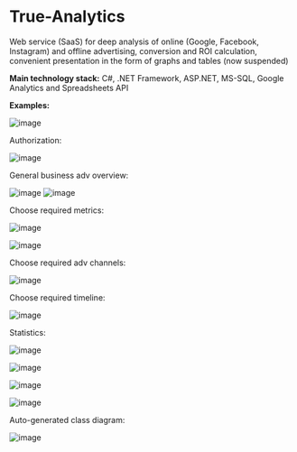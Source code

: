 # True-Analytics

Web service (SaaS) for deep analysis of online (Google, Facebook, Instagram) and offline advertising, conversion
and ROI calculation, convenient presentation in the form of graphs and tables (now suspended)

**Main technology stack:**
C#, .NET Framework, ASP.NET, MS-SQL, Google Analytics and Spreadsheets API

**Examples:**

![image](https://user-images.githubusercontent.com/19497575/161617347-cd4fed22-f40d-42c4-8944-72c2a848a8c8.png)

Authorization:

![image](https://user-images.githubusercontent.com/19497575/161616536-2447d4d4-ffaa-45d2-9a31-3e8beaefa0d6.png)

General business adv overview:

![image](https://user-images.githubusercontent.com/19497575/161616624-c111f546-b60b-4ca9-ac57-0c1c8a3d362e.png)
![image](https://user-images.githubusercontent.com/19497575/161617213-158a28a3-4c9a-4c8c-9737-632fba72aa81.png)


Choose required metrics:

![image](https://user-images.githubusercontent.com/19497575/161617005-601ea43c-b641-4763-8a8d-6653042bf9f0.png)

![image](https://user-images.githubusercontent.com/19497575/161617084-7ef19b36-f24e-4ac5-90a2-8a485d62b8dd.png)

Choose required adv channels:

![image](https://user-images.githubusercontent.com/19497575/161616729-f13c1cdf-d655-409a-bec6-4cc51c6c3fcf.png)

Choose required timeline:

![image](https://user-images.githubusercontent.com/19497575/161616947-a3bd798d-1bc9-4f77-8f2e-d8b7794efca0.png)

Statistics:

![image](https://user-images.githubusercontent.com/19497575/161617292-8ee0894e-2fd0-409c-a4c0-b2229bcf85f9.png)

![image](https://user-images.githubusercontent.com/19497575/161616820-da99509a-6e5a-4abd-a773-097a112c4e07.png)

![image](https://user-images.githubusercontent.com/19497575/161617252-d1e6a3bf-6eff-474f-a3f8-67d5d82e1b06.png)

![image](https://user-images.githubusercontent.com/19497575/161617492-a3a93174-58c8-41d2-89e0-64634b50db4a.png)

Auto-generated class diagram:

![image](https://user-images.githubusercontent.com/19497575/161617574-3683f325-1098-4230-832e-3306b439da16.png)




